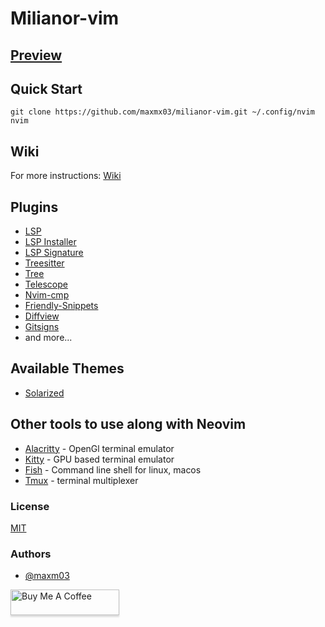 # Milianor-vim

## [Preview](https://www.youtube.com/watch?v=eVKQ-6sXQzQ)

## Quick Start
```
git clone https://github.com/maxmx03/milianor-vim.git ~/.config/nvim
nvim
```

## Wiki

For more instructions: [Wiki](https://github.com/maxmx03/milianor-vim/wiki)

## Plugins
- [LSP](https://github.com/neovim/nvim-lspconfig)
- [LSP Installer](https://github.com/williamboman/nvim-lsp-installer)
- [LSP Signature](https://github.com/ray-x/lsp_signature.nvim)
- [Treesitter](https://github.com/nvim-treesitter/nvim-treesitter)
- [Tree](https://github.com/kyazdani42/nvim-tree.lua)
- [Telescope](https://github.com/nvim-telescope/telescope.nvim)
- [Nvim-cmp](https://github.com/hrsh7th/nvim-cmp)
- [Friendly-Snippets](https://github.com/rafamadriz/friendly-snippets)
- [Diffview](https://github.com/sindrets/diffview.nvim)
- [Gitsigns](https://github.com/lewis6991/gitsigns.nvim)
- and more...

## Available Themes
- [Solarized](https://github.com/maxmx03/solarized.nvim)

## Other tools to use along with Neovim
- [Alacritty](https://github.com/alacritty/alacritty) - OpenGl terminal emulator
- [Kitty](https://github.com/kovidgoyal/kitty) - GPU based terminal emulator
- [Fish](https://github.com/fish-shell/fish-shell) - Command line shell for linux, macos
- [Tmux](https://github.com/tmux/tmux) - terminal multiplexer

### License

[MIT](https://choosealicense.com/licenses/mit/)

### Authors

- [@maxm03](https://github.com/maxmx03)

<a href="https://www.buymeacoffee.com/milianor" target="_blank"><img src="https://www.buymeacoffee.com/assets/img/custom_images/orange_img.png" alt="Buy Me A Coffee" style="height: 41px !important;width: 174px !important;box-shadow: 0px 3px 2px 0px rgba(190, 190, 190, 0.5) !important;-webkit-box-shadow: 0px 3px 2px 0px rgba(190, 190, 190, 0.5) !important;" ></a>
